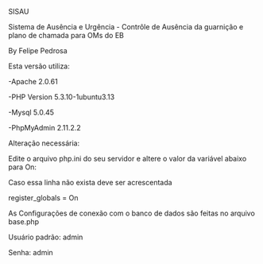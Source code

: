 SISAU

Sistema de Ausência e Urgência - Contrôle de Ausência da guarnição e plano de chamada para OMs do EB

By Felipe Pedrosa

Esta versão utiliza:

-Apache 2.0.61

-PHP Version 5.3.10-1ubuntu3.13

-Mysql 5.0.45

-PhpMyAdmin 2.11.2.2

Alteração necessária:

Edite o arquivo php.ini do seu servidor e altere o valor da variável abaixo para On:

Caso essa linha não exista deve ser acrescentada

register_globals = On

As Configurações de conexão com o banco de dados são feitas no arquivo base.php

Usuário padrão: admin

Senha: admin
